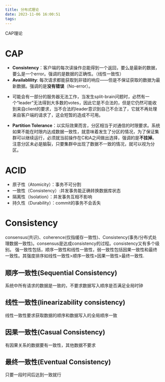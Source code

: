 ```yaml
---
title: 分布式理论
date: 2023-11-06 16:00:51
tags:
---
```

CAP理论
<!-- more -->
# CAP

* **Consistency**：客户端的每次读操作总能得到一个返回，要么是最新的数据，要么是一个error。强调的是数据的正确性。（线性一致性）
* **Availablility**: 每次请求都能获取到非错的响应——但是不保证获取的数据为最新数据。强调的是**没有错误**（No-error）。
- 可能会有一部分的服务器无法工作，当发生split-brain问题时，必然有一个“leader”无法得到大多数的votes，因此它是不合法的，但是它仍然可能收到来自client的要求，当不合法的leader意识到自己不合法了，它就不再处理来自客户端的请求了，这会短暂的造成不可用。
* **Partition Tolerance**：以实际效果而言，分区相当于对通信的时限要求。系统如果不能在时限内达成数据一致性，就意味着发生了分区的情况，为了保证集群可以继续运行，必须就当前操作在C和A之间做出选择，强调的是**不挂掉**。注意分区未必是脑裂，只要集群中出现了数据不一致的情况，就可以视为分区。
# ACID
* 原子性（Atomicity）：事务不可分割
* 一致性（Consistency）:并发事务能正确转换数据库状态
* 隔离性（Isolation）：并发事务互相不影响
* 持久性（Durability）：commit的事务不会丢失
# Consistency
consensus(共识)、coherence(仅指缓存一致性)、Consistency(事务/分布式处理数据一致性)。consensus是达成consistency的过程。consistency又有多个级别。
强一致性包括，顺序一致性和线性一致性，弱一致性包括因果一致性和最终一致性。其强度排序如线性一致性>顺序一致性>因果一致性>最终一致性.
## 顺序一致性(Sequential Consistency)
系统中所有请求的数据是一致的，不要求数据写入顺序是否满足全局时钟
## 线性一致性(linearizability consistency)
线性一致性要求获取数据的顺序和数据写入的全局顺序一致
## 因果一致性(Casual Consistency)
有因果关系的数据要有一致性，其他数据不要求
## 最终一致性(Eventual Consistency)
只要一段时间后达到一致就行